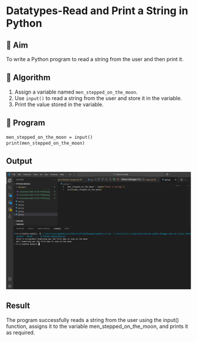 # Datatypes-Read and Print a String in Python

## 🎯 Aim
To write a Python program to read a string from the user and then print it.

## 🧠 Algorithm
1. Assign a variable named `men_stepped_on_the_moon`.
2. Use `input()` to read a string from the user and store it in the variable.
3. Print the value stored in the variable.

## 🧾 Program
```
men_stepped_on_the_moon = input()
print(men_stepped_on_the_moon)

```
## Output

![alt text](<Screenshot 2025-10-20 120504.png>)

## Result
The program successfully reads a string from the user using the input() function, assigns it to the variable men_stepped_on_the_moon, and prints it as required.

